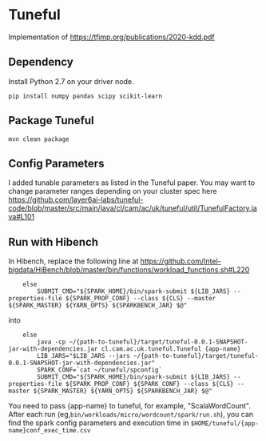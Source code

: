 # Tuneful

Implementation of https://tfjmp.org/publications/2020-kdd.pdf

## Dependency
Install Python 2.7 on your driver node.
```
pip install numpy pandas scipy scikit-learn
```

## Package Tuneful
```
mvn clean package
```

## Config Parameters
I added tunable parameters as listed in the Tuneful paper. You may want to change parameter ranges depending on your cluster spec here https://github.com/layer6ai-labs/tuneful-code/blob/master/src/main/java/cl/cam/ac/uk/tuneful/util/TunefulFactory.java#L101

## Run with Hibench

In Hibench, replace the following line at https://github.com/Intel-bigdata/HiBench/blob/master/bin/functions/workload_functions.sh#L220
```
    else
        SUBMIT_CMD="${SPARK_HOME}/bin/spark-submit ${LIB_JARS} --properties-file ${SPARK_PROP_CONF} --class ${CLS} --master ${SPARK_MASTER} ${YARN_OPTS} ${SPARKBENCH_JAR} $@"
```
into
```
    else
        java -cp ~/{path-to-tuneful}/target/tuneful-0.0.1-SNAPSHOT-jar-with-dependencies.jar cl.cam.ac.uk.tuneful.Tuneful {app-name}
        LIB_JARS="$LIB_JARS --jars ~/{path-to-tuneful}/target/tuneful-0.0.1-SNAPSHOT-jar-with-dependencies.jar"
        SPARK_CONF=`cat ~/tuneful/spconfig`
        SUBMIT_CMD="${SPARK_HOME}/bin/spark-submit ${LIB_JARS} --properties-file ${SPARK_PROP_CONF} ${SPARK_CONF} --class ${CLS} --master ${SPARK_MASTER} ${YARN_OPTS} ${SPARKBENCH_JAR} $@"
```

You need to pass {app-name} to tuneful, for example, "ScalaWordCount".  
After each run (eg,`bin/workloads/micro/wordcount/spark/run.sh`), you can find the spark config parameters and execution time in 
`$HOME/tuneful/{app-name}conf_exec_time.csv`
